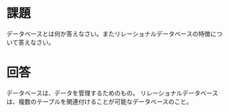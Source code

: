 # 課題
データベースとは何か答えなさい。またリレーショナルデータベースの特徴について答えなさい。

# 回答
データベースは、データを管理するためのもの。
リレーショナルデータベースは、複数のテーブルを関連付けることが可能なデータベースのこと。